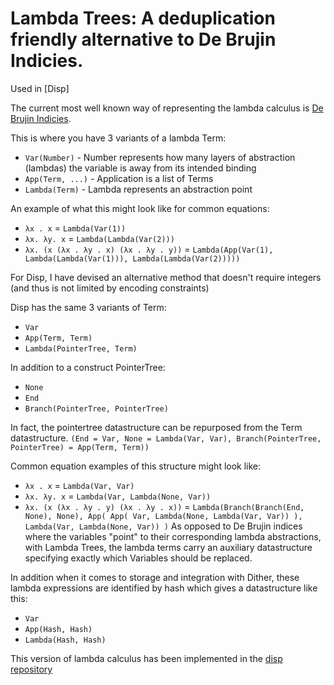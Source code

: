 # Lambda Trees: A deduplication friendly alternative to De Brujin Indicies.

Used in [Disp]

The current most well known way of representing the lambda calculus is [De Brujin Indicies](https://en.wikipedia.org/wiki/De_Bruijn_index).

This is where you have 3 variants of a lambda Term:

 - `Var(Number)` - Number represents how many layers of abstraction (lambdas) the variable is away from its intended binding
 - `App(Term, ...)` - Application is a list of Terms
 - `Lambda(Term)` - Lambda represents an abstraction point

An example of what this might look like for common equations:
 - `λx . x` = `Lambda(Var(1))`
 - `λx. λy. x` = `Lambda(Lambda(Var(2)))`
 - `λx. (x (λx . λy . x) (λx . λy . y))` = `Lambda(App(Var(1), Lambda(Lambda(Var(1))), Lambda(Lambda(Var(2)))))`

For Disp, I have devised an alternative method that doesn't require integers (and thus is not limited by encoding constraints)

Disp has the same 3 variants of Term:
 - `Var`
 - `App(Term, Term)`
 - `Lambda(PointerTree, Term)`

In addition to a construct PointerTree:
 - `None`
 - `End`
 - `Branch(PointerTree, PointerTree)`

In fact, the pointertree datastructure can be repurposed from the Term datastructure.
`(End = Var, None = Lambda(Var, Var), Branch(PointerTree, PointerTree) = App(Term, Term))`

Common equation examples of this structure might look like:
 - `λx . x` = `Lambda(Var, Var)`
 - `λx. λy. x` = `Lambda(Var, Lambda(None, Var))`
 - `λx. (x (λx . λy . y) (λx . λy . x))` = `Lambda(Branch(Branch(End, None), None), App( App( Var, Lambda(None, Lambda(Var, Var)) ), Lambda(Var, Lambda(None, Var)) )`
As opposed to De Brujin indices where the variables "point" to their corresponding lambda abstractions, with Lambda Trees, the lambda terms carry an auxiliary datastructure specifying exactly which Variables should be replaced.

In addition when it comes to storage and integration with Dither, these lambda expressions are identified by hash which gives a datastructure like this:
 - `Var`
 - `App(Hash, Hash)`
 - `Lambda(Hash, Hash)`

This version of lambda calculus has been implemented in the [disp repository](https://github.com/libdither/disp)


